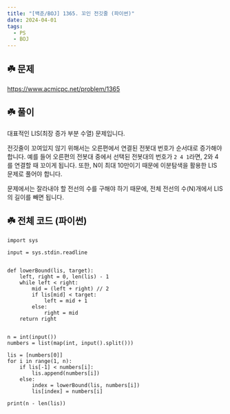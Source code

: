 ```yaml
---
title: "[백준/BOJ] 1365. 꼬인 전깃줄 (파이썬)"
date: 2024-04-01
tags:
  - PS
  - BOJ
---
```


## ☘️ 문제

https://www.acmicpc.net/problem/1365

## ☘️ 풀이

대표적인 LIS(최장 증가 부분 수열) 문제입니다.

전깃줄이 꼬여있지 않기 위해서는 오른편에서 연결된 전봇대 번호가 순서대로 증가해야 합니다. 예를 들어 오른편의 전봇대 중에서 선택된 전봇대의 번호가 `2 4 1`라면, 2와 4를 연결할 때 꼬이게 됩니다. 또한, N이 최대 10만이기 때문에 이분탐색을 활용한 LIS 문제로 풀어야 합니다.

문제에서는 잘라내야 할 전선의 수를 구해야 하기 때문에, 전체 전선의 수(N)개에서 LIS의 길이를 빼면 됩니다.

## ☘️ 전체 코드 (파이썬)

```
import sys

input = sys.stdin.readline


def lowerBound(lis, target):
    left, right = 0, len(lis) - 1
    while left < right:
        mid = (left + right) // 2
        if lis[mid] < target:
            left = mid + 1
        else:
            right = mid
    return right


n = int(input())
numbers = list(map(int, input().split()))

lis = [numbers[0]]
for i in range(1, n):
    if lis[-1] < numbers[i]:
        lis.append(numbers[i])
    else:
        index = lowerBound(lis, numbers[i])
        lis[index] = numbers[i]

print(n - len(lis))
```
